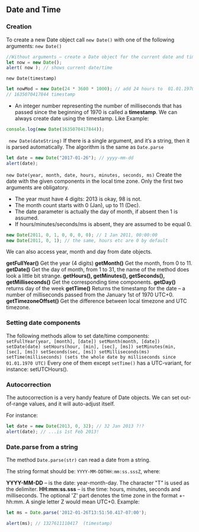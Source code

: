 ## Date and Time

### Creation
To create a new Date object call ``new Date()`` with one of the following arguments:
``new Date()``
```js
//Without arguments – create a Date object for the current date and time:
let now = new Date();
alert( now ); // shows current date/time
```

``new Date(timestamp)``
```js
let nowMod = new Date(24 * 3600 * 1000); // add 24 hours to  01.01.1970 UTC+0 24 * 3600 = number of seconds * 1000 = milliseconds
// 1635070417844 timestamp 
```

- An integer number representing the number of milliseconds that has passed since the beginning of 1970 is called a __timestamp__.
We can always create date using the timestamp. 
Like Example: 
```js
console.log(new Date(1635070417844));
```

`` new Date(dateString)``
If there is a single argument, and it’s a string, then it is parsed automatically. The algorithm is the same as ``Date.parse``
```js
let date = new Date("2017-01-26"); // yyyy-mm-dd
alert(date);
```

``new Date(year, month, date, hours, minutes, seconds, ms)``
Create the date with the given components in the local time zone. Only the first two arguments are obligatory.

- The year must have 4 digits: 2013 is okay, 98 is not.
- The month count starts with 0 (Jan), up to 11 (Dec).
- The date parameter is actually the day of month, if absent then 1 is assumed.
- If hours/minutes/seconds/ms is absent, they are assumed to be equal 0.
```js
new Date(2011, 0, 1, 0, 0, 0, 0); // 1 Jan 2011, 00:00:00
new Date(2011, 0, 1); // the same, hours etc are 0 by default
```

We can also access year, month and day from date objects.

**getFullYear()**
Get the year (4 digits)
**getMonth()**
Get the month, from 0 to 11.
**getDate()**
Get the day of month, from 1 to 31, the name of the method does look a little bit strange.
**getHours(), getMinutes(), getSeconds(), getMilliseconds()**
Get the corresponding time components.
**getDay()**
returns day of the week
**getTime()**
Returns the timestamp for the date – a number of milliseconds passed from the January 1st of 1970 UTC+0.
**getTimezoneOffset()**
Get the difference between local timezone and UTC timezone.


### Setting date components
The following methods allow to set date/time components:
``
setFullYear(year, [month], [date])
setMonth(month, [date])
setDate(date)
setHours(hour, [min], [sec], [ms])
setMinutes(min, [sec], [ms])
setSeconds(sec, [ms])
setMilliseconds(ms)
setTime(milliseconds) (sets the whole date by milliseconds since 01.01.1970 UTC)
``
Every one of them except ``setTime()`` has a UTC-variant, for instance: setUTCHours().

### Autocorrection
The autocorrection is a very handy feature of Date objects. We can set out-of-range values, and it will auto-adjust itself.

For instance:
```js
let date = new Date(2013, 0, 32); // 32 Jan 2013 ?!?
alert(date); // ...is 1st Feb 2013!
```

### Date.parse from a string
The method ``Date.parse(str)`` can read a date from a string.

The string format should be: ``YYYY-MM-DDTHH:mm:ss.sssZ``, where:

**YYYY-MM-DD** – is the date: year-month-day.
The character "T" is used as the delimiter.
**HH:mm:ss.sss** – is the time: hours, minutes, seconds and milliseconds.
The optional 'Z' part denotes the time zone in the format +-hh:mm. A single letter Z would mean UTC+0.
Example: 
```js
let ms = Date.parse('2012-01-26T13:51:50.417-07:00');

alert(ms); // 1327611110417  (timestamp)
```